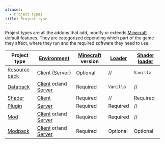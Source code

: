 ```yaml
---
aliases:
  - Project types
title: Project type
---
```


Project types are all the addons that add, modify or extends [Minecraft](/mcwiki/minecraft) default features. They are categorized depending which part of the game they affect, where they run and the required software they need to use.

| Project type                          | [Environment](/mcwiki/environment)                                             | [Minecraft](/mcwiki/minecraft) version   | [Loader](/mcwiki/modloader) | [Shader loader](/mcwiki/shaderloader) |
| ------------------------------------- | ------------------------------------------------------------------------------ | ---------------------------------------- | --------------------------- | ------------------------------------- |
| [Resource pack](/mcwiki/resourcepack) | [Client](/mcwiki/client) ([Server](/mcwiki/resourcepack#server-resource-pack)) | [Optional](/mcwiki/resourcepack#version) | //                          | `Vanilla`                             |
| [Datapack](/mcwiki/datapack)          | [Client](/mcwiki/client) or/and [Server](/mcwiki/server)                       | Required                                 | `Vanilla`                   | //                                    |
| [Shader](/mcwiki/shader)              | [Client](/mcwiki/client)                                                       | Required                                 | //                          | Required                              |
| [Plugin](/mcwiki/plugin)              | [Server](/mcwiki/server)                                                       | Required                                 | Required                    | //                                    |
| [Mod](/mcwiki/mod)                    | [Client](/mcwiki/client) or/and [Server](/mcwiki/server)                       | Required                                 | Required                    | //                                    |
| [Modpack](/mcwiki/modpack)            | [Client](/mcwiki/client) or/and [Server](/mcwiki/server)                       | Required                                 | Optional                    | Optional                              |

